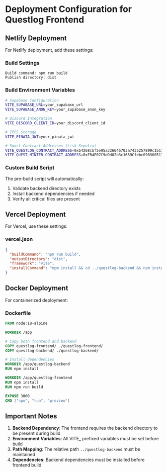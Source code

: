 # Deployment Configuration for Questlog Frontend

## Netlify Deployment

For Netlify deployment, add these settings:

### Build Settings
```
Build command: npm run build
Publish directory: dist
```

### Build Environment Variables
```bash
# Supabase Configuration
VITE_SUPABASE_URL=your_supabase_url
VITE_SUPABASE_ANON_KEY=your_supabase_anon_key

# Discord Integration
VITE_DISCORD_CLIENT_ID=your_discord_client_id

# IPFS Storage
VITE_PINATA_JWT=your_pinata_jwt

# Smart Contract Addresses (Lisk Sepolia)
VITE_QUESTLOG_CONTRACT_ADDRESS=0xb4268cbf5e95a326646703a7435257899c151132
VITE_QUEST_MINTER_CONTRACT_ADDRESS=0xFB4F07C9eDd02b3c1659Cfebc098300517558E9E
```

### Custom Build Script
The pre-build script will automatically:
1. Validate backend directory exists
2. Install backend dependencies if needed
3. Verify all critical files are present

## Vercel Deployment

For Vercel, use these settings:

### vercel.json
```json
{
  "buildCommand": "npm run build",
  "outputDirectory": "dist",
  "framework": "vite",
  "installCommand": "npm install && cd ../questlog-backend && npm install"
}
```

## Docker Deployment

For containerized deployment:

### Dockerfile
```dockerfile
FROM node:18-alpine

WORKDIR /app

# Copy both frontend and backend
COPY questlog-frontend/ ./questlog-frontend/
COPY questlog-backend/ ./questlog-backend/

# Install dependencies
WORKDIR /app/questlog-backend
RUN npm install

WORKDIR /app/questlog-frontend  
RUN npm install
RUN npm run build

EXPOSE 3000
CMD ["npm", "run", "preview"]
```

## Important Notes

1. **Backend Dependency**: The frontend requires the backend directory to be present during build
2. **Environment Variables**: All VITE_ prefixed variables must be set before build
3. **Path Mapping**: The relative path `../questlog-backend` must be maintained
4. **Dependencies**: Backend dependencies must be installed before frontend build
